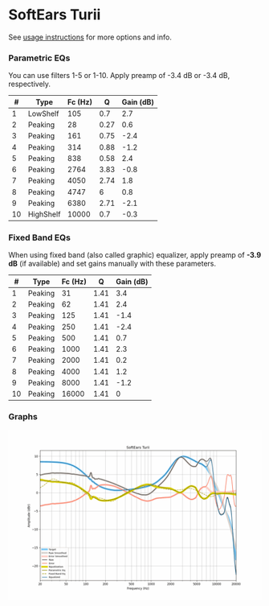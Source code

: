 # SoftEars Turii
See [usage instructions](https://github.com/jaakkopasanen/AutoEq#usage) for more options and info.

### Parametric EQs
You can use filters 1-5 or 1-10. Apply preamp of -3.4 dB or -3.4 dB, respectively.

|   # | Type      |   Fc (Hz) |    Q |   Gain (dB) |
|-----|-----------|-----------|------|-------------|
|   1 | LowShelf  |       105 | 0.7  |         2.7 |
|   2 | Peaking   |        28 | 0.27 |         0.6 |
|   3 | Peaking   |       161 | 0.75 |        -2.4 |
|   4 | Peaking   |       314 | 0.88 |        -1.2 |
|   5 | Peaking   |       838 | 0.58 |         2.4 |
|   6 | Peaking   |      2764 | 3.83 |        -0.8 |
|   7 | Peaking   |      4050 | 2.74 |         1.8 |
|   8 | Peaking   |      4747 | 6    |         0.8 |
|   9 | Peaking   |      6380 | 2.71 |        -2.1 |
|  10 | HighShelf |     10000 | 0.7  |        -0.3 |

### Fixed Band EQs
When using fixed band (also called graphic) equalizer, apply preamp of **-3.9 dB** (if available) and set gains manually with these parameters.

|   # | Type    |   Fc (Hz) |    Q |   Gain (dB) |
|-----|---------|-----------|------|-------------|
|   1 | Peaking |        31 | 1.41 |         3.4 |
|   2 | Peaking |        62 | 1.41 |         2.4 |
|   3 | Peaking |       125 | 1.41 |        -1.4 |
|   4 | Peaking |       250 | 1.41 |        -2.4 |
|   5 | Peaking |       500 | 1.41 |         0.7 |
|   6 | Peaking |      1000 | 1.41 |         2.3 |
|   7 | Peaking |      2000 | 1.41 |         0.2 |
|   8 | Peaking |      4000 | 1.41 |         1.2 |
|   9 | Peaking |      8000 | 1.41 |        -1.2 |
|  10 | Peaking |     16000 | 1.41 |         0   |

### Graphs
![](./SoftEars%20Turii.png)
